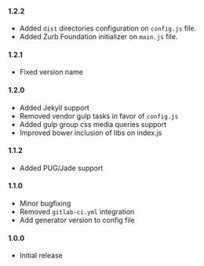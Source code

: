 #### 1.2.2
- Added `dist` directories configuration on `config.js` file.
- Added Zurb Foundation initializer on `main.js` file.

#### 1.2.1
- Fixed version name

#### 1.2.0
- Added Jekyll support
- Removed vendor gulp tasks in favor of `config.js`
- Added gulp group css media queries support
- Improved bower inclusion of libs on index.js

#### 1.1.2
- Added PUG/Jade support

#### 1.1.0
- Minor bugfixing
- Removed `gitlab-ci.yml` integration
- Add generator version to config file

#### 1.0.0
- Initial release
